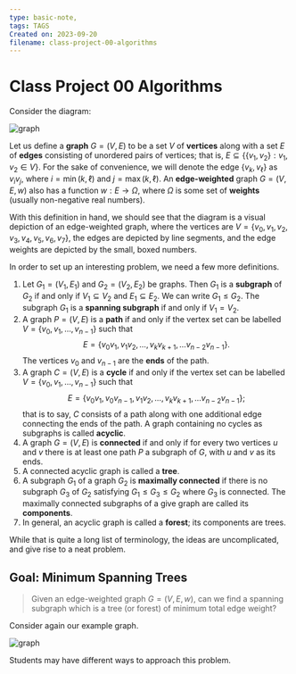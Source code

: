 ```yaml
---
type: basic-note,
tags: TAGS
Created on: 2023-09-20
filename: class-project-00-algorithms
---
```


# Class Project 00 Algorithms

Consider the diagram:

![graph](../generated-assets/latex-image/img-smallnetwork.svg)

Let us define a **graph** $G = (V,E)$ to be a set $V$ of **vertices** along with a set $E$ of **edges** consisting of unordered pairs of vertices; that is, $E \subseteq \{\{v_1,v_2\}: v_1,v_2\in V\}$. For the sake of convenience, we will denote the edge $\{v_k,v_\ell\}$ as $v_iv_j$, where $i=\min(k,\ell)$ and $j=\max(k,\ell)$. An **edge-weighted** graph $G=(V,E,w)$ also has a function $w:E\to \Omega$, where $\Omega$ is some set of **weights** (usually non-negative real numbers).

With this definition in hand, we should see that the diagram is a visual depiction of an edge-weighted graph, where the vertices are $V=\{v_0,v_1,v_2,v_3,v_4,v_5,v_6,v_7\}$, the edges are depicted by line segments, and the edge weights are depicted by the small, boxed numbers.

In order to set up an interesting problem, we need a few more definitions.

1. Let $G_1 = (V_1, E_1)$ and $G_2 = (V_2,E_2)$ be graphs. Then $G_1$ is a **subgraph** of $G_2$ if and only if $V_1 \subseteq V_2$ and $E_1 \subseteq E_2$. We can write $G_1 \leq G_2$. The subgraph $G_1$ is a **spanning subgraph** if and only if $V_1 = V_2$.
2. A graph $P = (V,E)$ is a **path** if and only if the vertex set can be labelled $V = \{v_0,v_1,\dotsc,v_{n-1}\}$ such that
   $$E = \{ v_0 v_1, v_1 v_2, \dotsc, v_k v_{k+1},\dotsc v_{n-2}v_{n-1}\}.$$
   The vertices $v_0$ and $v_{n-1}$ are the **ends** of the path.
3. A graph $C = (V,E)$ is a **cycle** if and only if the vertex set can be labelled $V = \{v_0,v_1,\dotsc,v_{n-1}\}$ such that
   $$E = \{ v_0 v_1, v_0v_{n-1}, v_1 v_2, \dotsc, v_k v_{k+1},\dotsc v_{n-2}v_{n-1}\};$$
   that is to say, $C$ consists of a path along with one additional edge connecting the ends of the path. A graph containing no cycles as subgraphs is called **acyclic**.
4. A graph $G = (V,E)$ is **connected** if and only if for every two vertices $u$ and $v$ there is at least one path $P$ a subgraph of $G$, with $u$ and $v$ as its ends.
5. A connected acyclic graph is called a **tree**.
6. A subgraph $G_1$ of a graph $G_2$ is **maximally connected** if there is no subgraph $G_3$ of $G_2$ satisfying $G_1 \leq G_3 \leq G_2$ where $G_3$ is connected. The maximally connected subgraphs of a give graph are called its **components**.
7. In general, an acyclic graph is called a **forest**; its components are trees.

While that is quite a long list of terminology, the ideas are uncomplicated, and give rise to a neat problem.

## Goal: Minimum Spanning Trees

> Given an edge-weighted graph $G=(V,E,w)$, can we find a spanning subgraph which is a tree (or forest) of minimum total edge weight?

Consider again our example graph.

![graph](../generated-assets/latex-image/img-smallnetwork.svg)

Students may have different ways to approach this problem.